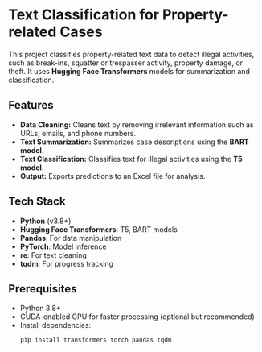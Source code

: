 # Text Classification for Property-related Cases

This project classifies property-related text data to detect illegal activities, such as break-ins, squatter or trespasser activity, property damage, or theft. It uses **Hugging Face Transformers** models for summarization and classification.

## Features

- **Data Cleaning:** Cleans text by removing irrelevant information such as URLs, emails, and phone numbers.
- **Text Summarization:** Summarizes case descriptions using the **BART model**.
- **Text Classification:** Classifies text for illegal activities using the **T5 model**.
- **Output:** Exports predictions to an Excel file for analysis.

## Tech Stack

- **Python** (v3.8+)
- **Hugging Face Transformers**: T5, BART models
- **Pandas**: For data manipulation
- **PyTorch**: Model inference
- **re**: For text cleaning
- **tqdm**: For progress tracking

## Prerequisites

- Python 3.8+
- CUDA-enabled GPU for faster processing (optional but recommended)
- Install dependencies:
  ```bash
  pip install transformers torch pandas tqdm
